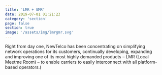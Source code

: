 ```yaml
---
title: 'LMR + GMR'
date: 2019-07-01 01:21:23
category: 'section'
page: false
section: true
image: '/assets/img/lmrgmr.svg'
---
```


Right from day one, NewTelco has been concentrating on simplifying network operations for its customers, continually developing, expanding and improving one of its most highly demanded products – LMR (Local Meetme Room) – to enable carriers to easily interconnect with all platform-based operators.)
